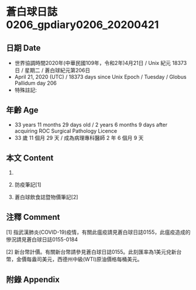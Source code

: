 # 蒼白球日誌0206_gpdiary0206_20200421 #

## 日期 Date ##

* 世界協調時間2020年(中華民國109年，令和2年)4月21日 / Unix 紀元 18373 日 / 星期二 / 蒼白球紀元第206日
* April 21, 2020 (UTC) / 18373 days since Unix Epoch / Tuesday / Globus Pallidum day 206
* 特殊註記:

## 年齡 Age ##

* 33 years 11 months 29 days old / 2 years 6 months 9 days after acquiring ROC Surgical Pathology Licence
* 33 歲 11 個月 29 天 / 成為病理專科醫師 2 年 6 個月 9 天

## 本文 Content ##

1. 

    
2. 防疫筆記[1]

    
3. 蒼白球飲食誌暨物價筆記[2]

    

## 注釋 Comment ##

[1] 指武漢肺炎(COVID-19)疫情，有關此瘟疫請見蒼白球日誌0155，此瘟疫造成的慘況請見蒼白球日誌0155-0184


[2] 新台幣計價。有關新台幣請參見蒼白球日誌0155。此刻匯率為1美元兌新台幣，金價每盎司美元，西德州中級(WTI)原油價格每桶美元。



## 附錄 Appendix ##

